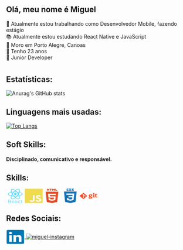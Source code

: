 ## Olá, meu nome é Miguel

🔭 Atualmente estou trabalhando como Desenvolvedor Mobile, fazendo estágio <br>
📚 Atualmente estou estudando React Native e JavaScript <br>
📍 Moro em Porto Alegre, Canoas <br>
🎈 Tenho 23 anos <br>
🚀 Junior Developer <br>
<h1></h1>

## Estatísticas:

![Anurag's GitHub stats](https://github-readme-stats.vercel.app/api?username=OPLART&show_icons=true&theme=radical)

## Linguagens mais usadas:

[![Top Langs](https://github-readme-stats.vercel.app/api/top-langs/?username=OPLART&layout=compact)](https://github.com/OPLART/github-readme-stats)

## Soft Skills:
#### Disciplinado, comunicativo e responsável.

## Skills:
<img align="center" alt="miguel-linkedin" height="40" width="50" style="max-width: 100%;" src="https://raw.githubusercontent.com/devicons/devicon/master/icons/react/react-original-wordmark.svg"><img align="center" alt="miguel-linkedin" height="40" width="50" style="max-width: 100%;" src="https://raw.githubusercontent.com/devicons/devicon/master/icons/javascript/javascript-plain.svg"><img align="center" alt="miguel-linkedin" height="40" width="50" style="max-width: 100%;" src="https://raw.githubusercontent.com/devicons/devicon/master/icons/html5/html5-plain-wordmark.svg"><img align="center" alt="miguel-linkedin" height="40" width="50" style="max-width: 100%;" src="https://raw.githubusercontent.com/devicons/devicon/master/icons/css3/css3-plain-wordmark.svg"><img align="center" alt="miguel-linkedin" height="40" width="50" style="max-width: 100%;" src="https://raw.githubusercontent.com/devicons/devicon/master/icons/git/git-plain-wordmark.svg">


## Redes Sociais:

<a href="https://www.linkedin.com/in/miguelcorrea7/" target="_blank">
<img align="center" alt="miguel-linkedin" height="40" width="50" src="https://raw.githubusercontent.com/devicons/devicon/master/icons/linkedin/linkedin-original.svg">
</a>

<a href="https://www.linkedin.com/in/miguelcorrea7/" target="_blank">
<img align="center" alt="miguel-instagram" height="40" width="40" src="https://image.flaticon.com/icons/png/128/1384/1384063.png">
</a>


